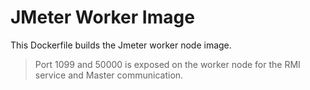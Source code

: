 # JMeter Worker Image

This Dockerfile builds the Jmeter worker node image.

> Port 1099 and 50000 is exposed on the worker node for the RMI service and Master communication.
